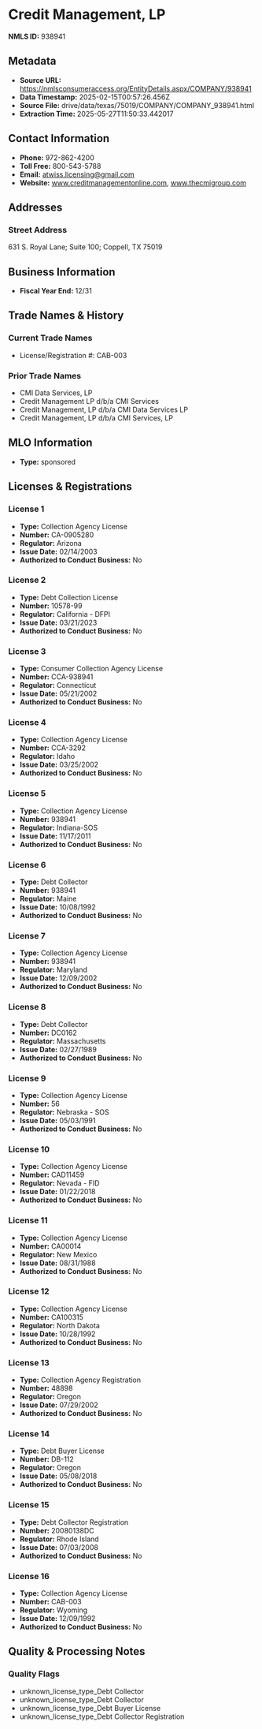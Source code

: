 # Credit Management, LP

**NMLS ID:** 938941

## Metadata
- **Source URL:** https://nmlsconsumeraccess.org/EntityDetails.aspx/COMPANY/938941
- **Data Timestamp:** 2025-02-15T00:57:26.456Z
- **Source File:** drive/data/texas/75019/COMPANY/COMPANY_938941.html
- **Extraction Time:** 2025-05-27T11:50:33.442017

## Contact Information
- **Phone:** 972-862-4200
- **Toll Free:** 800-543-5788
- **Email:** atwiss.licensing@gmail.com
- **Website:** www.creditmanagementonline.com, www.thecmigroup.com

## Addresses
### Street Address
631 S. Royal Lane; Suite 100; Coppell, TX 75019

## Business Information
- **Fiscal Year End:** 12/31

## Trade Names & History
### Current Trade Names
- License/Registration #: CAB-003

### Prior Trade Names
- CMI Data Services, LP
- Credit Management LP d/b/a CMI Services
- Credit Management, LP d/b/a CMI Data Services LP
- Credit Management, LP d/b/a CMI Services, LP

## MLO Information
- **Type:** sponsored

## Licenses & Registrations

### License 1
- **Type:** Collection Agency License
- **Number:** CA-0905280
- **Regulator:** Arizona
- **Issue Date:** 02/14/2003
- **Authorized to Conduct Business:** No

### License 2
- **Type:** Debt Collection License
- **Number:** 10578-99
- **Regulator:** California - DFPI
- **Issue Date:** 03/21/2023
- **Authorized to Conduct Business:** No

### License 3
- **Type:** Consumer Collection Agency License
- **Number:** CCA-938941
- **Regulator:** Connecticut
- **Issue Date:** 05/21/2002
- **Authorized to Conduct Business:** No

### License 4
- **Type:** Collection Agency License
- **Number:** CCA-3292
- **Regulator:** Idaho
- **Issue Date:** 03/25/2002
- **Authorized to Conduct Business:** No

### License 5
- **Type:** Collection Agency License
- **Number:** 938941
- **Regulator:** Indiana-SOS
- **Issue Date:** 11/17/2011
- **Authorized to Conduct Business:** No

### License 6
- **Type:** Debt Collector
- **Number:** 938941
- **Regulator:** Maine
- **Issue Date:** 10/08/1992
- **Authorized to Conduct Business:** No

### License 7
- **Type:** Collection Agency License
- **Number:** 938941
- **Regulator:** Maryland
- **Issue Date:** 12/09/2002
- **Authorized to Conduct Business:** No

### License 8
- **Type:** Debt Collector
- **Number:** DC0162
- **Regulator:** Massachusetts
- **Issue Date:** 02/27/1989
- **Authorized to Conduct Business:** No

### License 9
- **Type:** Collection Agency License
- **Number:** 56
- **Regulator:** Nebraska - SOS
- **Issue Date:** 05/03/1991
- **Authorized to Conduct Business:** No

### License 10
- **Type:** Collection Agency License
- **Number:** CAD11459
- **Regulator:** Nevada - FID
- **Issue Date:** 01/22/2018
- **Authorized to Conduct Business:** No

### License 11
- **Type:** Collection Agency License
- **Number:** CA00014
- **Regulator:** New Mexico
- **Issue Date:** 08/31/1988
- **Authorized to Conduct Business:** No

### License 12
- **Type:** Collection Agency License
- **Number:** CA100315
- **Regulator:** North Dakota
- **Issue Date:** 10/28/1992
- **Authorized to Conduct Business:** No

### License 13
- **Type:** Collection Agency Registration
- **Number:** 48898
- **Regulator:** Oregon
- **Issue Date:** 07/29/2002
- **Authorized to Conduct Business:** No

### License 14
- **Type:** Debt Buyer License
- **Number:** DB-112
- **Regulator:** Oregon
- **Issue Date:** 05/08/2018
- **Authorized to Conduct Business:** No

### License 15
- **Type:** Debt Collector Registration
- **Number:** 20080138DC
- **Regulator:** Rhode Island
- **Issue Date:** 07/03/2008
- **Authorized to Conduct Business:** No

### License 16
- **Type:** Collection Agency License
- **Number:** CAB-003
- **Regulator:** Wyoming
- **Issue Date:** 12/09/1992
- **Authorized to Conduct Business:** No

## Quality & Processing Notes
### Quality Flags
- unknown_license_type_Debt Collector
- unknown_license_type_Debt Collector
- unknown_license_type_Debt Buyer License
- unknown_license_type_Debt Collector Registration
